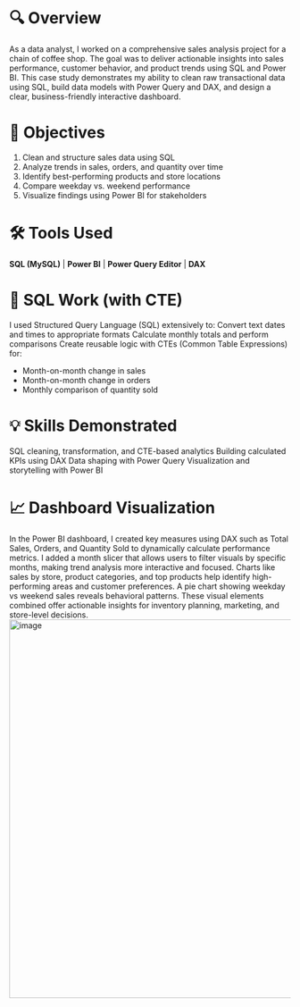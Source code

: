 # 🔍 Overview
As a data analyst, I worked on a comprehensive sales analysis project for a chain of coffee shop. The goal was to deliver actionable insights into sales performance, customer behavior, and product trends using SQL and Power BI. This case study demonstrates my ability to clean raw transactional data using SQL, build data models with Power Query and DAX, and design a clear, business-friendly interactive dashboard.

# 🎯 Objectives
1. Clean and structure sales data using SQL
2. Analyze trends in sales, orders, and quantity over time
3. Identify best-performing products and store locations
4. Compare weekday vs. weekend performance
5. Visualize findings using Power BI for stakeholders

# 🛠️ Tools Used
**SQL (MySQL)** | **Power BI** | **Power Query Editor** | **DAX**

# 🧹 SQL Work (with CTE)
I used Structured Query Language (SQL) extensively to:
Convert text dates and times to appropriate formats
Calculate monthly totals and perform comparisons
Create reusable logic with CTEs (Common Table Expressions) for:
- Month-on-month change in sales
- Month-on-month change in orders
- Monthly comparison of quantity sold

# 💡 Skills Demonstrated
SQL cleaning, transformation, and CTE-based analytics
Building calculated KPIs using DAX
Data shaping with Power Query
Visualization and storytelling with Power BI

# 📈 Dashboard Visualization
In the Power BI dashboard, I created key measures using DAX such as Total Sales, Orders, and Quantity Sold to dynamically calculate performance metrics. I added a month slicer that allows users to filter visuals by specific months, making trend analysis more interactive and focused. Charts like sales by store, product categories, and top products help identify high-performing areas and customer preferences. A pie chart showing weekday vs weekend sales reveals behavioral patterns. These visual elements combined offer actionable insights for inventory planning, marketing, and store-level decisions.
<img width="1196" height="678" alt="image" src="https://github.com/user-attachments/assets/66f9058b-8486-463b-9c27-d3cbad0d9842" />

